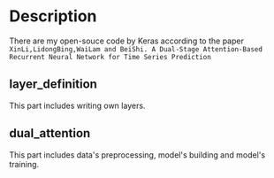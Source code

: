 # Description<br>
There are my open-souce code by Keras according to the paper <br>
`XinLi,LidongBing,WaiLam and BeiShi. A Dual-Stage Attention-Based Recurrent Neural Network
for Time Series Prediction`<br>
## layer_definition<br>
This part includes writing own layers.<br>
## dual_attention<br>
This part includes data's preprocessing, model's building and model's training.<br>

